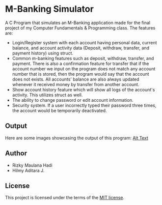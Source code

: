 # M-Banking Simulator

A C Program that simulates an M-Banking application made for the final project of my Computer Fundamentals & Programming class. 
The features are:

- Login/Register system with each account having personal data, current balance, and account activity data (Deposit, withdraw, transfer, and payment history) using struct.
- Common m-banking features such as deposit, withdraw, transfer, and payment. There is also a confirmation feature for transfer that if the account number we input on the program does not match any account number that is stored, then the program would say that the account does not exists. All accounts' balance are also always updated whenever it received money by transfer from another account.
- Show account history feature which will show all logs of the account's activity. This utilizes struct as well.
- The ability to change password or edit account information.
- Security system. If a user incorrectly typed their password three times, the account would be temporarily deactivated.

## Output
Here are some images showcasing the output of this program:
[Alt Text](https://github.com/rizkyarchives/M-Banking-Simulator/blob/cde87d18cd896a399affc8db1f6d8e838f76c92f/output.png)

## Author
* Rizky Maulana Hadi
* Hilmy Aditara J.

## License
This project is licensed under the terms of the [MIT license](https://github.com/rizkyarchives/M-Banking-Simulator/blob/main/LICENSE).
